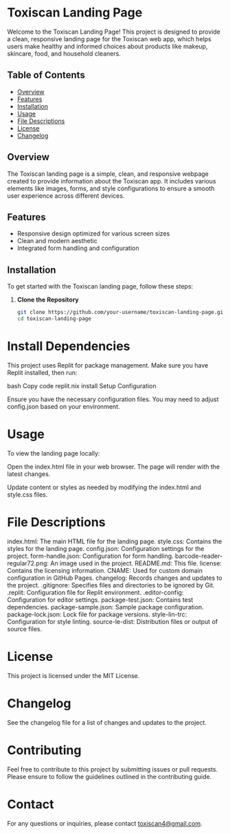 # Toxiscan Landing Page

Welcome to the Toxiscan Landing Page! This project is designed to provide a clean, responsive landing page for the Toxiscan web app, which helps users make healthy and informed choices about products like makeup, skincare, food, and household cleaners.

## Table of Contents

- [Overview](#overview)
- [Features](#features)
- [Installation](#installation)
- [Usage](#usage)
- [File Descriptions](#file-descriptions)
- [License](#license)
- [Changelog](#changelog)

## Overview

The Toxiscan landing page is a simple, clean, and responsive webpage created to provide information about the Toxiscan app. It includes various elements like images, forms, and style configurations to ensure a smooth user experience across different devices.

## Features

- Responsive design optimized for various screen sizes
- Clean and modern aesthetic
- Integrated form handling and configuration

## Installation

To get started with the Toxiscan landing page, follow these steps:

1. **Clone the Repository**

   ```bash
   git clone https://github.com/your-username/toxiscan-landing-page.git
   cd toxiscan-landing-page
# Install Dependencies

This project uses Replit for package management. Make sure you have Replit installed, then run:

bash
Copy code
replit.nix install
Setup Configuration

Ensure you have the necessary configuration files. You may need to adjust config.json based on your environment.

# Usage
To view the landing page locally:

Open the index.html file in your web browser. The page will render with the latest changes.

Update content or styles as needed by modifying the index.html and style.css files.

# File Descriptions
index.html: The main HTML file for the landing page.
style.css: Contains the styles for the landing page.
config.json: Configuration settings for the project.
form-handle.json: Configuration for form handling.
barcode-reader-regular72.png: An image used in the project.
README.md: This file.
license: Contains the licensing information.
CNAME: Used for custom domain configuration in GitHub Pages.
changelog: Records changes and updates to the project.
.gitignore: Specifies files and directories to be ignored by Git.
.replit: Configuration file for Replit environment.
.editor-config: Configuration for editor settings.
package-test.json: Contains test dependencies.
package-sample.json: Sample package configuration.
package-lock.json: Lock file for package versions.
style-lin-trc: Configuration for style linting.
source-le-dist: Distribution files or output of source files.

# License
This project is licensed under the MIT License.

# Changelog
See the changelog file for a list of changes and updates to the project.

# Contributing
Feel free to contribute to this project by submitting issues or pull requests. Please ensure to follow the guidelines outlined in the contributing guide.

# Contact
For any questions or inquiries, please contact toxiscan4@gmail.com.
